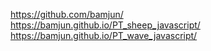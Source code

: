 https://github.com/bamjun/  
https://bamjun.github.io/PT_sheep_javascript/
https://bamjun.github.io/PT_wave_javascript/
